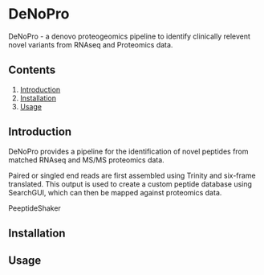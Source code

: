 # DeNoPro

DeNoPro - a denovo proteogeomics pipeline to identify clinically relevent novel variants from RNAseq and Proteomics data.

## Contents ##
1. [Introduction](#introduction)
2. [Installation](#installation)
3. [Usage](#usage)

## Introduction
DeNoPro provides a pipeline for the identification of novel peptides from matched RNAseq and MS/MS proteomics data. 

Paired or singled end reads are first assembled using Trinity and six-frame translated. This output is used to create a custom peptide database using SearchGUI, which can then be mapped against proteomics data. 

PeeptideShaker

## Installation

## Usage
